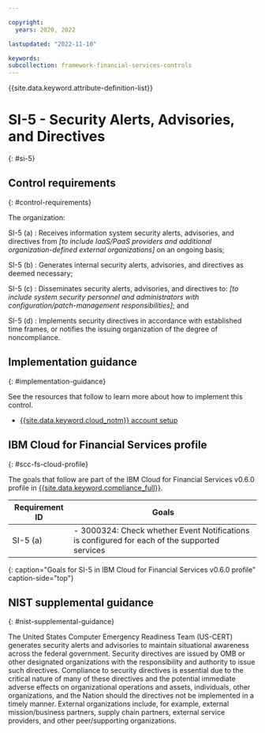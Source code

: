 ```yaml
---

copyright:
  years: 2020, 2022

lastupdated: "2022-11-10"

keywords: 
subcollection: framework-financial-services-controls
---
```


{{site.data.keyword.attribute-definition-list}}

               
# SI-5 - Security Alerts, Advisories, and Directives
{: #si-5}

## Control requirements
{: #control-requirements}

The organization:

SI-5 (a)
    : Receives information system security alerts, advisories, and directives from _[to include IaaS/PaaS providers and additional organization-defined external organizations]_ on an ongoing basis;

SI-5 (b)
    : Generates internal security alerts, advisories, and directives as deemed necessary;

SI-5 (c)
    : Disseminates security alerts, advisories, and directives to: _[to include system security personnel and administrators with configuration/patch-management responsibilities]_; and

SI-5 (d)
    : Implements security directives in accordance with established time frames, or notifies the issuing organization of the degree of noncompliance.

## Implementation guidance
{: #implementation-guidance}

See the resources that follow to learn more about how to implement this control.

- [{{site.data.keyword.cloud_notm}} account setup](/docs/framework-financial-services?topic=framework-financial-services-shared-account-setup)

## IBM Cloud for Financial Services profile
{: #scc-fs-cloud-profile}

The goals that follow are part of the IBM Cloud for Financial Services v0.6.0 profile in [{{site.data.keyword.compliance_full}}](/docs/security-compliance?topic=security-compliance-getting-started).

| Requirement ID | Goals |
|----------------|-------|
| SI-5 (a) | - 3000324: Check whether Event Notifications is configured for each of the supported services | 
{: caption="Goals for SI-5 in IBM Cloud for Financial Services v0.6.0 profile" caption-side="top"}

## NIST supplemental guidance
{: #nist-supplemental-guidance}

The United States Computer Emergency Readiness Team (US-CERT) generates security alerts and advisories to maintain situational awareness across the federal government. Security directives are issued by OMB or other designated organizations with the responsibility and authority to issue such directives. Compliance to security directives is essential due to the critical nature of many of these directives and the potential immediate adverse effects on organizational operations and assets, individuals, other organizations, and the Nation should the directives not be implemented in a timely manner. External organizations include, for example, external mission/business partners, supply chain partners, external service providers, and other peer/supporting organizations.





